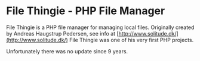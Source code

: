 # File Thingie - PHP File Manager
File Thingie is a PHP file manager for managing local files.
Originally created by Andreas Haugstrup Pedersen, see info at [http://www.solitude.dk/](http://www.solitude.dk/)
File Thingie was one of his very first PHP projects.

Unfortunately there was no update since 9 years.
